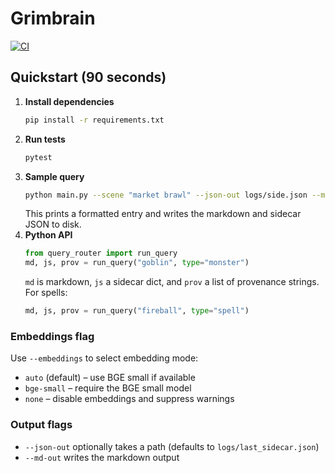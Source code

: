 # Grimbrain
[![CI](https://github.com/OWNER/REPO/actions/workflows/ci.yml/badge.svg)](https://github.com/OWNER/REPO/actions/workflows/ci.yml)

## Quickstart (90 seconds)

1. **Install dependencies**
   ```bash
   pip install -r requirements.txt
   ```
2. **Run tests**
   ```bash
   pytest
   ```
3. **Sample query**
   ```bash
   python main.py --scene "market brawl" --json-out logs/side.json --md-out logs/side.md
   ```
   This prints a formatted entry and writes the markdown and sidecar JSON to disk.
4. **Python API**
   ```python
   from query_router import run_query
   md, js, prov = run_query("goblin", type="monster")
   ```
   `md` is markdown, `js` a sidecar dict, and `prov` a list of provenance strings.
   For spells:
   ```python
   md, js, prov = run_query("fireball", type="spell")
   ```

### Embeddings flag

Use `--embeddings` to select embedding mode:
- `auto` (default) – use BGE small if available
- `bge-small` – require the BGE small model
- `none` – disable embeddings and suppress warnings

### Output flags

- `--json-out` optionally takes a path (defaults to `logs/last_sidecar.json`)
- `--md-out` writes the markdown output
